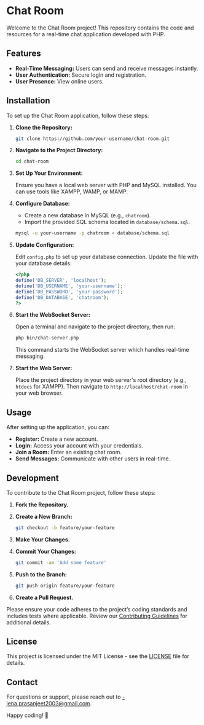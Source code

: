# Chat Room

Welcome to the Chat Room project! This repository contains the code and resources for a real-time chat application developed with PHP.

## Features

- **Real-Time Messaging:** Users can send and receive messages instantly.
- **User Authentication:** Secure login and registration.
- **User Presence:** View online users.


## Installation

To set up the Chat Room application, follow these steps:

1. **Clone the Repository:**

    ```bash
    git clone https://github.com/your-username/chat-room.git
    ```

2. **Navigate to the Project Directory:**

    ```bash
    cd chat-room
    ```

3. **Set Up Your Environment:**

    Ensure you have a local web server with PHP and MySQL installed. You can use tools like XAMPP, WAMP, or MAMP.

4. **Configure Database:**

    - Create a new database in MySQL (e.g., `chatroom`).
    - Import the provided SQL schema located in `database/schema.sql`.

    ```bash
    mysql -u your-username -p chatroom < database/schema.sql
    ```

5. **Update Configuration:**

    Edit `config.php` to set up your database connection. Update the file with your database details:

    ```php
    <?php
    define('DB_SERVER', 'localhost');
    define('DB_USERNAME', 'your-username');
    define('DB_PASSWORD', 'your-password');
    define('DB_DATABASE', 'chatroom');
    ?>
    ```

6. **Start the WebSocket Server:**

    Open a terminal and navigate to the project directory, then run:

    ```bash
    php bin/chat-server.php
    ```

    This command starts the WebSocket server which handles real-time messaging.

7. **Start the Web Server:**

    Place the project directory in your web server's root directory (e.g., `htdocs` for XAMPP). Then navigate to `http://localhost/chat-room` in your web browser.

## Usage

After setting up the application, you can:

- **Register:** Create a new account.
- **Login:** Access your account with your credentials.
- **Join a Room:** Enter an existing chat room.
- **Send Messages:** Communicate with other users in real-time.


## Development

To contribute to the Chat Room project, follow these steps:

1. **Fork the Repository.**
2. **Create a New Branch:** 

    ```bash
    git checkout -b feature/your-feature
    ```

3. **Make Your Changes.**
4. **Commit Your Changes:**

    ```bash
    git commit -am 'Add some feature'
    ```

5. **Push to the Branch:**

    ```bash
    git push origin feature/your-feature
    ```

6. **Create a Pull Request.**

Please ensure your code adheres to the project’s coding standards and includes tests where applicable. Review our [Contributing Guidelines](CONTRIBUTING.md) for additional details.

## License

This project is licensed under the MIT License - see the [LICENSE](LICENSE) file for details.

## Contact

For questions or support, please reach out to [-jena.prasanjeet2003@gmail.com](mailto:jena.prasanjeet2003@gmail.com).

Happy coding! 🚀


